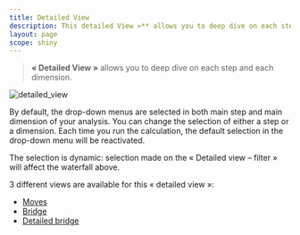 ```yaml
---
title: Detailed View
description: This detailed View »** allows you to deep dive on each step and each dimension.
layout: page
scope: shiny
---
```


> **« Detailed View »** allows you to deep dive on each step and each dimension.

![detailed_view]({{site.url}}/{{site.baseurl}}/core_app/compare/web_application/dashboard/images/moves.png)

By default, the drop-down menus are selected in both main step and main dimension of your analysis. You can change the selection of either a step or a dimension. Each time you run the calculation, the default selection in the drop-down menu will be reactivated.

The selection is dynamic: selection made on the « Detailed view – filter » will affect the waterfall above.

3 different views are available for this « detailed view »:
* [Moves]({{site.url}}/{{site.baseurl}}/core_app/compare/web_application/dashboard/detailed_view/moves)
* [Bridge]({{site.url}}/{{site.baseurl}}/core_app/compare/web_application/dashboard/detailed_view/bridge)
* [Detailed bridge]({{site.url}}/{{site.baseurl}}/core_app/compare/web_application/dashboard/detailed_view/detailed_bridge)
